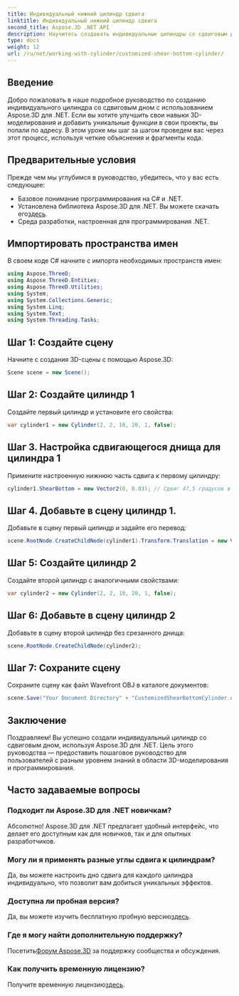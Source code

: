 ```yaml
---
title: Индивидуальный нижний цилиндр сдвига
linktitle: Индивидуальный нижний цилиндр сдвига
second_title: Aspose.3D .NET API
description: Научитесь создавать индивидуальные цилиндры со сдвиговым дном с помощью Aspose.3D для .NET с помощью нашего подробного пошагового руководства. Совершенствуйте свои навыки 3D-моделирования уже сегодня!
type: docs
weight: 12
url: /ru/net/working-with-cylinder/customized-shear-bottom-cylinder/
---
```

## Введение
Добро пожаловать в наше подробное руководство по созданию индивидуального цилиндра со сдвиговым дном с использованием Aspose.3D для .NET. Если вы хотите улучшить свои навыки 3D-моделирования и добавить уникальные функции в свои проекты, вы попали по адресу. В этом уроке мы шаг за шагом проведем вас через этот процесс, используя четкие объяснения и фрагменты кода.
## Предварительные условия
Прежде чем мы углубимся в руководство, убедитесь, что у вас есть следующее:
- Базовое понимание программирования на C# и .NET.
-  Установлена библиотека Aspose.3D для .NET. Вы можете скачать его[здесь](https://releases.aspose.com/3d/net/).
- Среда разработки, настроенная для программирования .NET.
## Импортировать пространства имен
В своем коде C# начните с импорта необходимых пространств имен:
```csharp
using Aspose.ThreeD;
using Aspose.ThreeD.Entities;
using Aspose.ThreeD.Utilities;
using System;
using System.Collections.Generic;
using System.Linq;
using System.Text;
using System.Threading.Tasks;
```
## Шаг 1: Создайте сцену
Начните с создания 3D-сцены с помощью Aspose.3D:
```csharp
Scene scene = new Scene();
```
## Шаг 2: Создайте цилиндр 1
Создайте первый цилиндр и установите его свойства:
```csharp
var cylinder1 = new Cylinder(2, 2, 10, 20, 1, false);
```
## Шаг 3. Настройка сдвигающегося днища для цилиндра 1
Примените настроенную нижнюю часть сдвига к первому цилиндру:
```csharp
cylinder1.ShearBottom = new Vector2(0, 0.83); // Сдвиг 47,5 градусов в плоскости xy (ось z)
```
## Шаг 4. Добавьте в сцену цилиндр 1.
Добавьте в сцену первый цилиндр и задайте его перевод:
```csharp
scene.RootNode.CreateChildNode(cylinder1).Transform.Translation = new Vector3(10, 0, 0);
```
## Шаг 5: Создайте цилиндр 2
Создайте второй цилиндр с аналогичными свойствами:
```csharp
var cylinder2 = new Cylinder(2, 2, 10, 20, 1, false);
```
## Шаг 6: Добавьте в сцену цилиндр 2
Добавьте в сцену второй цилиндр без срезанного днища:
```csharp
scene.RootNode.CreateChildNode(cylinder2);
```
## Шаг 7: Сохраните сцену
Сохраните сцену как файл Wavefront OBJ в каталоге документов:
```csharp
scene.Save("Your Document Directory" + "CustomizedShearBottomCylinder.obj", FileFormat.WavefrontOBJ);
```
## Заключение
Поздравляем! Вы успешно создали индивидуальный цилиндр со сдвиговым дном, используя Aspose.3D для .NET. Цель этого руководства — предоставить пошаговое руководство для пользователей с разным уровнем знаний в области 3D-моделирования и программирования.
## Часто задаваемые вопросы
### Подходит ли Aspose.3D для .NET новичкам?
Абсолютно! Aspose.3D для .NET предлагает удобный интерфейс, что делает его доступным как для новичков, так и для опытных разработчиков.
### Могу ли я применять разные углы сдвига к цилиндрам?
Да, вы можете настроить дно сдвига для каждого цилиндра индивидуально, что позволит вам добиться уникальных эффектов.
### Доступна ли пробная версия?
 Да, вы можете изучить бесплатную пробную версию[здесь](https://releases.aspose.com/).
### Где я могу найти дополнительную поддержку?
 Посетить[Форум Aspose.3D](https://forum.aspose.com/c/3d/18) за поддержку сообщества и обсуждения.
### Как получить временную лицензию?
 Получите временную лицензию[здесь](https://purchase.aspose.com/temporary-license/).